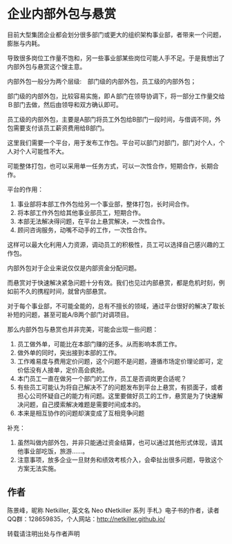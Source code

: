 企业内部外包与悬赏
=====

目前大型集团企业都会划分很多部门或更大的组织架构事业部，者带来一个问题，膨胀与内耗。

导致很多岗位工作量不饱和，另一些事业部某些岗位可能人手不足。于是我想出了内部外包与悬赏这个馊主意。

内部外包一般分为两个层级:　部门级的内部外包，员工级的内部外包；

部门级的内部外包，比较容易实施，即Ａ部门在领导协调下，将一部分工作量交给Ｂ部门去做，然后由领导和双方确认即可。

员工级的内部外包，主要是A部门将员工外包给B部门一段时间，与借调不同，外包需要支付该员工薪资费用给B部门。

这里我们需要一个平台，用于发布工作包。平台可以部门对部门，部门对个人，个人对个人可能性不大。

可能整体打包，也可以采用单一任务方式，可以一次性合作，短期合作，长期合作。

平台的作用：

1. 事业部将本部工作外包给另一个事业部，整体打包，长时间合作。
1. 将本部工作外包给其他事业部员工，短期合作。
1. 本部无法解决得问题，在平台上悬赏解决，一次性合作。
1. 顾问咨询服务，动嘴不动手的工作，一次性合作。

这样可以最大化利用人力资源，调动员工的积极性，员工可以选择自己感兴趣的工作包。

内部外包对于企业来说仅仅是内部资金分配问题。

而悬赏对于快速解决紧急问题十分有效。我们也见过内部悬赏，都是危机时刻，例如前不久的携程时间，就曾内部悬赏。

对于每个事业部，不可能全能的，总有不擅长的领域，通过平台很好的解决了取长补短的问题，甚至可能A/B两个部门对调项目。

那么内部外包与悬赏也并非完美，可能会出现一些问题：

1. 员工做外单，可能比在本部门赚的还多。从而影响本质工作。
1. 做外单的同时，突出接到本部的工作。
1. 工作难易度与费用定价问题，这个问题不是问题，遵循市场定价理论即可，定价低没有人接单，定价高会疯抢。
1. 本门员工一直在做另一个部门的工作，员工是否调岗更合适呢？ 
1. 有些员工可能认为将自己解决不了的问题发布到平台上悬赏，有损面子，或者担心公司怀疑自己的能力有问题。这里要做好员工的工作，悬赏是为了快速解决问题，自己摸索解决难题是需要时间成本的。
1. 本来是相互协作的问题却演变成了互相竞争问题

补充：

1. 虽然叫做内部外包，并非只能通过资金结算，也可以通过其他形式体现，请其他事业部吃饭，旅游......。
1. 注意事项，放多企业一旦财务和绩效考核介入，会牵扯出很多问题，导致这个方案无法实施。


作者
-----
陈景峰，昵称 Netkiller, 英文名 Neo 《Netkiller 系列 手札》电子书的作者，读者QQ群：128659835，个人网站：http://netkiller.github.io/

转载请注明出处与作者声明
